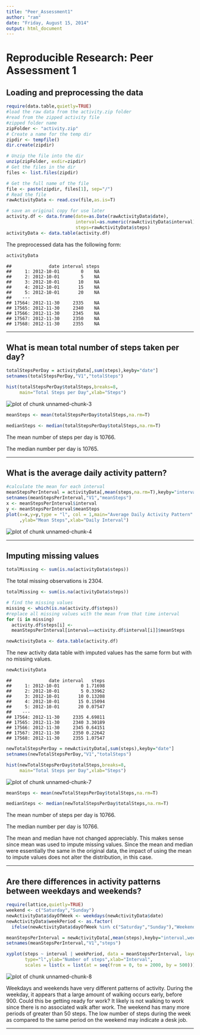 ```yaml
---
title: "Peer_Assessment1"
author: "ram"
date: "Friday, August 15, 2014"
output: html_document
---
```


# Reproducible Research: Peer Assessment 1


## Loading and preprocessing the data


```r
require(data.table,quietly=TRUE)
#load the raw data from the activity.zip folder
#read from the zipped activity file
#zipped folder name
zipFolder <- "activity.zip"
# Create a name for the temp dir 
zipdir <- tempfile()
dir.create(zipdir)

# Unzip the file into the dir
unzip(zipFolder, exdir=zipdir)
# Get the files in the dir
files <- list.files(zipdir)

# Get the full name of the file
file <- paste(zipdir, files[1], sep="/")
# Read the file
rawActivityData <- read.csv(file,as.is=T)

# save an original copy for use later
activity.df <- data.frame(date=as.Date(rawActivityData$date),
                          interval=as.numeric(rawActivityData$interval),
                          steps=rawActivityData$steps)
activityData <- data.table(activity.df)
```

The preprocessed data has the following form:

```r
activityData
```

```
##              date interval steps
##     1: 2012-10-01        0    NA
##     2: 2012-10-01        5    NA
##     3: 2012-10-01       10    NA
##     4: 2012-10-01       15    NA
##     5: 2012-10-01       20    NA
##    ---                          
## 17564: 2012-11-30     2335    NA
## 17565: 2012-11-30     2340    NA
## 17566: 2012-11-30     2345    NA
## 17567: 2012-11-30     2350    NA
## 17568: 2012-11-30     2355    NA
```

------

## What is mean total number of steps taken per day?

```r
totalStepsPerDay = activityData[,sum(steps),keyby="date"]
setnames(totalStepsPerDay,"V1","totalSteps")

hist(totalStepsPerDay$totalSteps,breaks=8,
     main="Total Steps per Day",xlab="Steps")
```

![plot of chunk unnamed-chunk-3](figure/unnamed-chunk-3.png) 

```r
meanSteps <- mean(totalStepsPerDay$totalSteps,na.rm=T)

medianSteps <- median(totalStepsPerDay$totalSteps,na.rm=T)
```

The mean number of steps per day is 10766.

The median number per day is 10765.

------

## What is the average daily activity pattern?


```r
#calculate the mean for each interval
meanStepsPerInterval = activityData[,mean(steps,na.rm=T),keyby="interval"]
setnames(meanStepsPerInterval,"V1","meanSteps")
x <- meanStepsPerInterval$interval
y <- meanStepsPerInterval$meanSteps
plot(x=x,y=y,type = "l", col = 1,main="Average Daily Activity Pattern"
     ,ylab="Mean Steps",xlab="Daily Interval")
```

![plot of chunk unnamed-chunk-4](figure/unnamed-chunk-4.png) 

------

## Imputing missing values


```r
totalMissing <- sum(is.na(activityData$steps))
```

The total missing observations is 2304.


```r
totalMissing <- sum(is.na(activityData$steps))

# find the missing values
missing <- which(is.na(activity.df$steps))
#replace all missing values with the mean from that time interval
for (i in missing)
  activity.df$steps[i] <- 
  meanStepsPerInterval[interval==activity.df$interval[i]]$meanSteps

newActivityData <- data.table(activity.df)
```

The new activity data table with imputed values has the same form but with no missing values.


```r
newActivityData
```

```
##              date interval   steps
##     1: 2012-10-01        0 1.71698
##     2: 2012-10-01        5 0.33962
##     3: 2012-10-01       10 0.13208
##     4: 2012-10-01       15 0.15094
##     5: 2012-10-01       20 0.07547
##    ---                            
## 17564: 2012-11-30     2335 4.69811
## 17565: 2012-11-30     2340 3.30189
## 17566: 2012-11-30     2345 0.64151
## 17567: 2012-11-30     2350 0.22642
## 17568: 2012-11-30     2355 1.07547
```

```r
newTotalStepsPerDay = newActivityData[,sum(steps),keyby="date"]
setnames(newTotalStepsPerDay,"V1","totalSteps")

hist(newTotalStepsPerDay$totalSteps,breaks=8,
     main="Total Steps per Day",xlab="Steps")
```

![plot of chunk unnamed-chunk-7](figure/unnamed-chunk-7.png) 

```r
meanSteps <- mean(newTotalStepsPerDay$totalSteps,na.rm=T)

medianSteps <- median(newTotalStepsPerDay$totalSteps,na.rm=T)
```

The mean number of steps per day is 10766.

The median number per day is 10766.

The mean and median have not changed appreciably. This makes sense since mean was used to impute missing values. Since the mean and median were essentially the same in the original data, the impact of using the mean to impute values does not alter the distribution, in this case.

------

## Are there differences in activity patterns between weekdays and weekends?



```r
require(lattice,quietly=TRUE)
weekend <- c("Saturday","Sunday")
newActivityData$dayOfWeek <- weekdays(newActivityData$date)
newActivityData$weekPeriod <- as.factor(
  ifelse(newActivityData$dayOfWeek %in% c("Saturday","Sunday"),"Weekend","Weekday"))

meanStepsPerInterval = newActivityData[,mean(steps),keyby="interval,weekPeriod"]
setnames(meanStepsPerInterval,"V1","steps")

xyplot(steps ~ interval | weekPeriod, data = meanStepsPerInterval, layout = c(1, 2),
       type="l",ylab="Number of steps",xlab="Interval",
       scales = list(x = list(at = seq(from = 0, to = 2000, by = 500))))
```

![plot of chunk unnamed-chunk-8](figure/unnamed-chunk-8.png) 

 
Weekdays and weekends have very different patterns of activity. During the weekday, it appears that a large amount of walking occurs early, before 900. Could this be getting ready for work? It likely is not walking to work since there is no associated walk after work. The weekend has many more periods of greater than 50 steps. The low number of steps during the week as compared to the same period on the weekend may indicate a desk job.

----------------
